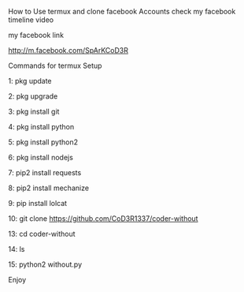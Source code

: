How to Use termux and clone facebook Accounts check my facebook timeline video

my facebook link

http://m.facebook.com/SpArKCoD3R

Commands for termux Setup

1: pkg update

2: pkg upgrade

3: pkg install git

4: pkg install python

5: pkg install python2

6: pkg install nodejs

7: pip2 install requests

8: pip2 install mechanize

9: pip install lolcat

10: git clone https://github.com/CoD3R1337/coder-without

13: cd coder-without

14: ls

15: python2 without.py

Enjoy
